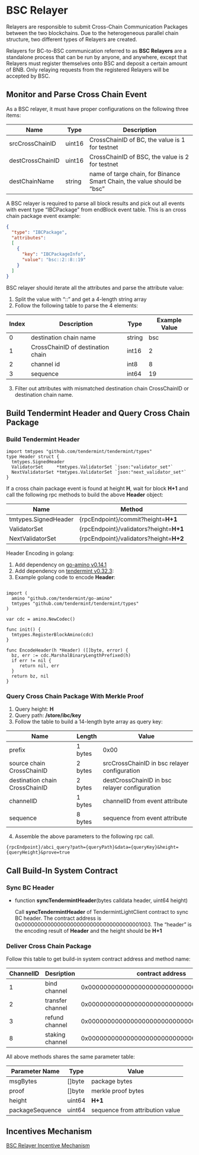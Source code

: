 # BSC Relayer
Relayers are responsible to submit Cross-Chain Communication Packages between the two blockchains. Due to the heterogeneous parallel chain structure, two different types of Relayers are created.

Relayers for BC-to-BSC communication referred to as **BSC Relayers** are a standalone process that can be run by anyone, and anywhere, except that Relayers must register themselves onto BSC and deposit a certain amount of BNB. Only relaying requests from the registered Relayers will be accepted by BSC.

## Monitor and Parse Cross Chain Event
As a BSC relayer, it must have proper configurations on the following three items:

| Name | Type | Description |
| ---- | ---- | ----------- |
|srcCrossChainID  |uint16   |      CrossChainID of BC, the value is 1 for testnet       |
|destCrossChainID|uint16|CrossChainID of BSC, the value is 2 for testnet|
|destChainName|string|name of targe chain, for Binance Smart Chain, the value should be “bsc”|

A BSC relayer is required to parse all block results and pick out all events with event type “IBCPackage” from endBlock event table. This is an cross chain package event example:

```json
{ 
  "type": "IBCPackage",
  "attributes":
  [
    {    
      "key": "IBCPackageInfo",
      "value": "bsc::2::8::19"   
    }
  ]
}
```

BSC relayer should iterate all the attributes and parse the attribute value:

1. Split the value with “::” and get a 4-length string array
2. Follow the following table to parse the 4 elements:

| Index | Description                       | Type    | Example Value |
| ------| --------------------------------- | ------- | ------------- |
| 0     | destination chain name            | string  | bsc |
| 1     | CrossChainID of destination chain | int16   | 2   |
| 2     | channel id                        | int8    | 8   |
| 3     | sequence                          | int64   | 19  |

3. Filter out attributes with mismatched destination chain CrossChainID or destination chain name.

## Build Tendermint Header and Query Cross Chain Package

### Build Tendermint Header
```golang
import tmtypes "github.com/tendermint/tendermint/types"
type Header struct {
  tmtypes.SignedHeader
  ValidatorSet     *tmtypes.ValidatorSet `json:"validator_set"`
  NextValidatorSet *tmtypes.ValidatorSet `json:"next_validator_set"`
}
```

If a cross chain package event is found at height **H**, wait for block **H+1** and call the following rpc methods to build the above **Header** object:

| Name               | Method  |
| ------------------ | ------- |
|tmtypes.SignedHeader|{rpcEndpoint}/commit?height=**H+1**|
|ValidatorSet        |{rpcEndpoint}/validators?height=**H+1**|
|NextValidatorSet    |{rpcEndpoint}/validators?height=**H+2**|

Header Encoding in golang:

1. Add dependency on [go-amino v0.14.1](https://github.com/tendermint/go-amino/tree/v0.14.1)
2. Add dependency on [tendermint v0.32.3](https://github.com/tendermint/tendermint/tree/v0.32.3):
3. Example golang code to encode **Header**:
```golang

import (
  amino "github.com/tendermint/go-amino"
  tmtypes "github.com/tendermint/tendermint/types"
)

var cdc = amino.NewCodec()

func init() {
  tmtypes.RegisterBlockAmino(cdc)
}

func EncodeHeader(h *Header) ([]byte, error) {
  bz, err := cdc.MarshalBinaryLengthPrefixed(h)
  if err != nil {
     return nil, err
  }
  return bz, nil
}

```

### Query Cross Chain Package With Merkle Proof
1. Query height: **H**
2. Query path: **/store/ibc/key**
3. Follow the table to build a 14-length byte array as query key:

| Name | Length | Value  |
| ---- | ------ | ------ |
|prefix|1 bytes|0x00|
|source chain CrossChainID|2 bytes|srcCrossChainID in bsc relayer configuration|
|destination chain CrossChainID|2 bytes|destCrossChainID in bsc relayer configuration|
|channelID|1 bytes|channelID from event attribute |
|sequence|8 bytes|sequence from event attribute |

4. Assemble the above parameters to the following rpc call.
```
{rpcEndpoint}/abci_query?path={queryPath}&data={queryKey}&height={queryHeight}&prove=true
```

## Call Build-In System Contract

### Sync BC Header
* function **syncTendermintHeader**(bytes calldata header, uint64 height)

    Call **syncTendermintHeader** of TendermintLightClient contract to sync BC header. The contract address is 0x0000000000000000000000000000000000001003. The “header” is the encoding result of **Header** and the height should be **H+1**

### Deliver Cross Chain Package
Follow this table to get build-in system contract address and method name:

|ChannelID|Desription|contract address|Methods|
| ---- | ---- | ----------- |----|
|1|bind channel|0x0000000000000000000000000000000000001004|handleBindPackage|
|2|transfer channel|0x0000000000000000000000000000000000001004|handleTransferInPackage|
|3|refund channel|0x0000000000000000000000000000000000001004|handleRefundPackage|
|8|staking channel|0x0000000000000000000000000000000000001000|handlePackage|

All above methods shares the same parameter table:

|Parameter Name|Type|Value|
| ---- | ---- | ----------- |
|msgBytes|[]byte|package bytes|
|proof|[]byte|merkle proof bytes|
|height|uint64|**H+1**|
|packageSequence|uint64|sequence from attribution value|

## Incentives Mechanism

[BSC Relayer Incentive Mechanism](incentives.md)